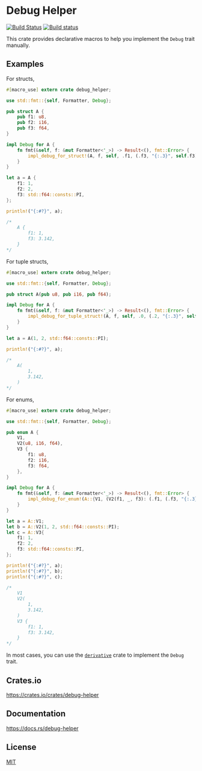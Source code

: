 Debug Helper
====================

[![Build Status](https://travis-ci.org/magiclen/debug-helper.svg?branch=master)](https://travis-ci.org/magiclen/debug-helper)
[![Build status](https://ci.appveyor.com/api/projects/status/8jtt1s8wpontnmu1/branch/master?svg=true)](https://ci.appveyor.com/project/magiclen/debug-helper/branch/master)

This crate provides declarative macros to help you implement the `Debug` trait manually.

## Examples

For structs,

```rust
#[macro_use] extern crate debug_helper;

use std::fmt::{self, Formatter, Debug};

pub struct A {
    pub f1: u8,
    pub f2: i16,
    pub f3: f64,
}

impl Debug for A {
    fn fmt(&self, f: &mut Formatter<'_>) -> Result<(), fmt::Error> {
        impl_debug_for_struct!(A, f, self, .f1, (.f3, "{:.3}", self.f3));
    }
}

let a = A {
    f1: 1,
    f2: 2,
    f3: std::f64::consts::PI,
};

println!("{:#?}", a);

/*
    A {
        f1: 1,
        f3: 3.142,
    }
*/
```

For tuple structs,

```rust
#[macro_use] extern crate debug_helper;

use std::fmt::{self, Formatter, Debug};

pub struct A(pub u8, pub i16, pub f64);

impl Debug for A {
    fn fmt(&self, f: &mut Formatter<'_>) -> Result<(), fmt::Error> {
        impl_debug_for_tuple_struct!(A, f, self, .0, (.2, "{:.3}", self.2));
    }
}

let a = A(1, 2, std::f64::consts::PI);

println!("{:#?}", a);

/*
    A(
        1,
        3.142,
    )
*/
```

For enums,

```rust
#[macro_use] extern crate debug_helper;

use std::fmt::{self, Formatter, Debug};

pub enum A {
    V1,
    V2(u8, i16, f64),
    V3 {
        f1: u8,
        f2: i16,
        f3: f64,
    },
}

impl Debug for A {
    fn fmt(&self, f: &mut Formatter<'_>) -> Result<(), fmt::Error> {
        impl_debug_for_enum!(A::{V1, (V2(f1, _, f3): (.f1, (.f3, "{:.3}", f3))), {V3{f1, f2: _, f3}: (.f1, (.f3, "{:.3}", f3))}}, f, self);
    }
}

let a = A::V1;
let b = A::V2(1, 2, std::f64::consts::PI);
let c = A::V3{
    f1: 1,
    f2: 2,
    f3: std::f64::consts::PI,
};

println!("{:#?}", a);
println!("{:#?}", b);
println!("{:#?}", c);

/*
    V1
    V2(
        1,
        3.142,
    )
    V3 {
        f1: 1,
        f3: 3.142,
    }
*/
```

In most cases, you can use the [`derivative`](https://crates.io/crates/derivative) crate to implement the `Debug` trait.

## Crates.io

https://crates.io/crates/debug-helper

## Documentation

https://docs.rs/debug-helper

## License

[MIT](LICENSE)